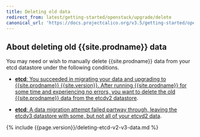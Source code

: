 ```yaml
---
title: Deleting old data
redirect_from: latest/getting-started/openstack/upgrade/delete
canonical_url: 'https://docs.projectcalico.org/v3.5/getting-started/openstack/upgrade/delete'
---
```


## About deleting old {{site.prodname}} data

You may need or wish to manually delete {{site.prodname}} data from your etcd datastore under the
following conditions.
  
- [**etcd**: You succeeded in migrating your data and upgrading to {{site.prodname}} {{site.version}}. After
  running {{site.prodname}} for some time and experiencing no errors, you want to delete
  the old {{site.prodname}} data from the etcdv2 datastore](#deleting-calico-data-from-etcdv2-after-a-successful-migration-and-upgrade).
  
- [**etcd**: A data migration attempt failed partway through, leaving the etcdv3 datastore
  with some, but not all of your etcvd2 data](#deleting-calico-data-from-etcdv3-after-a-partial-migration).

{% include {{page.version}}/deleting-etcd-v2-v3-data.md %}
